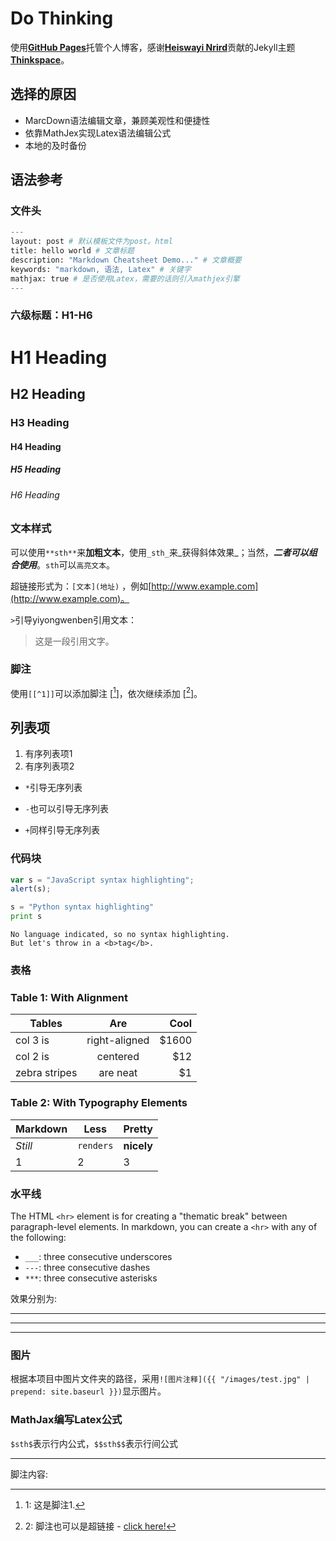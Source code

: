 # Do Thinking

使用[**GitHub Pages**](https://pages.github.com/)托管个人博客，感谢[**Heiswayi Nrird**](http://heiswayi.github.io/)贡献的Jekyll主题[**Thinkspace**](https://github.com/heiswayi/thinkspace)。

## 选择的原因

* MarcDown语法编辑文章，兼顾美观性和便捷性
* 依靠MathJex实现Latex语法编辑公式
* 本地的及时备份

## 语法参考

### 文件头
```python
---
layout: post # 默认模板文件为post。html
title: hello world # 文章标题
description: "Markdown Cheatsheet Demo..." # 文章概要
keywords: "markdown, 语法, Latex" # 关键字
mathjax: true # 是否使用Latex，需要的话则引入mathjex引擎
---
```

<div class="divider"></div>

### 六级标题：H1-H6

# H1 Heading

## H2 Heading

### H3 Heading

#### H4 Heading

##### H5 Heading

###### H6 Heading

<div class="divider"></div>

### 文本样式 

可以使用`**sth**`来**加粗文本**，使用`_sth_`来_获得斜体效果_；当然，**_二者可以组合使用_**。``sth``可以`高亮文本`。

超链接形式为：`[文本](地址)` ，例如[http://www.example.com](http://www.example.com)。

`>`引导yiyongwenben引用文本：
> 这是一段引用文字。

<div class="divider"></div>

### 脚注

使用`[[^1]]`可以添加脚注 [[^1]]，依次继续添加 [[^2]]。

<div class="divider"></div>

## 列表项

1. 有序列表项1
2. 有序列表项2

* `*`引导无序列表
- `-`也可以引导无序列表
+ `+`同样引导无序列表

<div class="divider"></div>

### 代码块

```javascript
var s = "JavaScript syntax highlighting";
alert(s);
```

```python
s = "Python syntax highlighting"
print s
```

```
No language indicated, so no syntax highlighting.
But let's throw in a <b>tag</b>.
```

<div class="divider"></div>

### 表格

### Table 1: With Alignment

| Tables        | Are           | Cool  |
| ------------- |:-------------:| -----:|
| col 3 is      | right-aligned | $1600 |
| col 2 is      | centered      |   $12 |
| zebra stripes | are neat      |    $1 |

### Table 2: With Typography Elements

Markdown | Less | Pretty
--- | --- | ---
*Still* | `renders` | **nicely**
1 | 2 | 3

<div class="divider"></div>

### 水平线

The HTML `<hr>` element is for creating a "thematic break" between paragraph-level elements. In markdown, you can create a `<hr>` with any of the following:

* `___`: three consecutive underscores
* `---`: three consecutive dashes
* `***`: three consecutive asterisks

效果分别为:

___

---

***

<div class="divider"></div>

### 图片

根据本项目中图片文件夹的路径，采用`![图片注释]({{ "/images/test.jpg" | prepend: site.baseurl }})`显示图片。

<div class="divider"></div>

### MathJax编写Latex公式

`$sth$`表示行内公式，`$$sth$$`表示行间公式

---
脚注内容:

[^1]: 1: 这是脚注1.

[^2]: 2: 脚注也可以是超链接 - [click here!](#)

